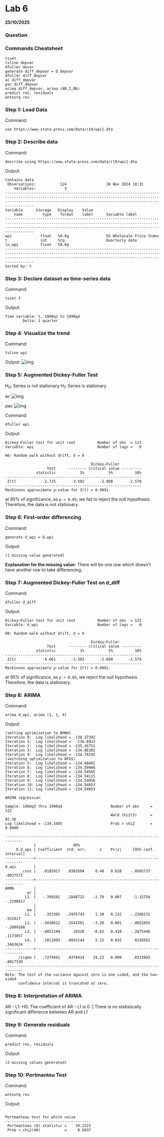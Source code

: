 # Lab 6

**25/10/2025**

### Question 


### Commands Cheatsheet

```
tsset
tsline depvar
dfuller devar
generate diff_depvar = D.depvar
dfuller diff_depvar
ac diff_depvar
pac diff_depvar
arima diff_depvar, arima (AR,I,MA)
predict res, residuals
wntestq res
```

### Step 1: Load Data

Command:

```
use https://www.stata-press.com/data/r19/wpi1.dta
```

### Step 2: Describe data

Command:

```
describe using https://www.stata-press.com/data/r19/wpi1.dta
```

Output:

```
Contains data                                 
 Observations:           124                  28 Nov 2024 10:31
    Variables:             3                  
-------------------------------------------------------------------------------------------------------------------------------------------------------------------------------------------------------------------------------
Variable      Storage   Display    Value
    name         type    format    label      Variable label
-------------------------------------------------------------------------------------------------------------------------------------------------------------------------------------------------------------------------------
wpi             float   %9.0g                 US Wholesale Price Index
t               int     %tq                   Quarterly date
ln_wpi          float   %9.0g                 
-------------------------------------------------------------------------------------------------------------------------------------------------------------------------------------------------------------------------------
Sorted by: t  
```

### Step 3: Declare dataset as time-series data

Command:

```
tsset t
```

Output:

```
Time variable: t, 1960q1 to 1990q4
        Delta: 1 quarter

```

### Step 4: Visualize the trend

Command:
```
tsline wpi
```

Output:
![img](https://i.ibb.co/gMZwZnTS/Screenshot-2025-10-25-143702.png)

### Step 5: Augmented Dickey-Fuller Test
H<sub>0</sub>: Series is not stationary
H<sub>1</sub>: Series is stationary

ac
![img](https://i.ibb.co/9Hb8Pn2k/ac.png)

pac
![img](https://i.ibb.co/CKYZfYxT/pac.png)

Command:

```
dfuller wpi
```

Output:

```
Dickey–Fuller test for unit root          Number of obs  = 123
Variable: wpi                             Number of lags =   0

H0: Random walk without drift, d = 0

                                       Dickey–Fuller
                   Test      -------- critical value ---------
              statistic           1%           5%          10%
--------------------------------------------------------------
 Z(t)             2.725       -3.502       -2.888       -2.578
--------------------------------------------------------------
MacKinnon approximate p-value for Z(t) = 0.9991.
```

at 95% of significance, as `p > 0.05`, we fail to reject the null hypothesis.
Therefore, the data is not stationary.

### Step 6: First-order differencing

Command:

```
generate d_wpi = D.wpi
```

Output:

```
(1 missing value generated)
```

**Explanation for the missing value:** There will be one row which doesn't have another row to take differencing.

### Step 7: Augmented Dickey-Fuller Test on d_diff

Command:

```
dfuller d_diff
```

Output:

```
Dickey–Fuller test for unit root          Number of obs  = 122
Variable: d_wpi                           Number of lags =   0

H0: Random walk without drift, d = 0

                                       Dickey–Fuller
                   Test      -------- critical value ---------
              statistic           1%           5%          10%
--------------------------------------------------------------
 Z(t)            -4.661       -3.503       -2.889       -2.579
--------------------------------------------------------------
MacKinnon approximate p-value for Z(t) = 0.0001.
```

at 95% of significance, as `p > 0.05`, we reject the null hypothesis.
Therefore, the data is stationary.

### Step 8: ARIMA

Command:

```
arima d_wpi, arima (1, 1, 4)
```

Output:

```
(setting optimization to BHHH)
Iteration 0:  Log likelihood = -138.37392  
Iteration 1:  Log likelihood =  -136.6923  
Iteration 2:  Log likelihood = -135.16751  
Iteration 3:  Log likelihood = -134.86102  
Iteration 4:  Log likelihood = -134.78292  
(switching optimization to BFGS)
Iteration 5:  Log likelihood = -134.66002  
Iteration 6:  Log likelihood = -134.59466  
Iteration 7:  Log likelihood = -134.54565  
Iteration 8:  Log likelihood = -134.54115  
Iteration 9:  Log likelihood = -134.54056  
Iteration 10: Log likelihood = -134.54053  
Iteration 11: Log likelihood = -134.54053  

ARIMA regression

Sample: 1960q3 thru 1990q4                      Number of obs     =        122
                                                Wald chi2(5)      =      85.36
Log likelihood = -134.5405                      Prob > chi2       =     0.0000

------------------------------------------------------------------------------
             |                 OPG
     D.d_wpi | Coefficient  std. err.      z    P>|z|     [95% conf. interval]
-------------+----------------------------------------------------------------
d_wpi        |
       _cons |   .0185917   .0383504     0.48   0.628    -.0565737    .0937572
-------------+----------------------------------------------------------------
ARMA         |
          ar |
         L1. |   -.769201   .2848722    -2.70   0.007     -1.32754   -.2108617
             |
          ma |
         L1. |    .353302   .2955743     1.20   0.232    -.2260131     .932617
         L2. |  -.5030612   .1541581    -3.26   0.001    -.8052055   -.2009168
         L3. |  -.0851194     .10328    -0.82   0.410    -.2875446    .1173057
         L4. |   .1811093   .0843144     2.15   0.032     .0158561    .3463624
-------------+----------------------------------------------------------------
      /sigma |   .7275661   .0378414    19.23   0.000     .6533983    .8017339
------------------------------------------------------------------------------
Note: The test of the variance against zero is one sided, and the two-sided
      confidence interval is truncated at zero.
```


### Step 8: Interpretation of ARIMA

AR - L1:
H0: The coefficient of AR - L1 is 0. | There is no statistically significant difference between AR and L1


### Step 9: Generate residuals

Command:

```
predict res, residuals
```

Output:

```
(2 missing values generated)
```

### Step 10: Portmanteu Test

Command:

```
wntestq res
```

Output:

```

Portmanteau test for white noise
---------------------------------------
 Portmanteau (Q) statistic =    39.2523
 Prob > chi2(40)           =     0.5037
```
